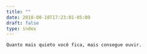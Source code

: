 ```yaml
---
title: ""
date: 2018-08-18T17:23:01-05:00
draft: false
type: index
---
```


```sh
Quanto mais quieto você fica, mais consegue ouvir.
```
